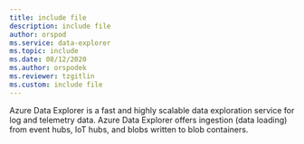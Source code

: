 ```yaml
---
title: include file
description: include file
author: orspod
ms.service: data-explorer
ms.topic: include
ms.date: 08/12/2020
ms.author: orspodek
ms.reviewer: tzgitlin
ms.custom: include file
---
```

Azure Data Explorer is a fast and highly scalable data exploration service for log and telemetry data. Azure Data Explorer offers ingestion (data loading) from event hubs, IoT hubs, and blobs written to blob containers.